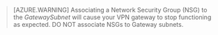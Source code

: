  >[AZURE.WARNING] Associating a Network Security Group (NSG) to the *GatewaySubnet* will cause your VPN gateway to stop functioning as expected. DO NOT associate NSGs to Gateway subnets.


